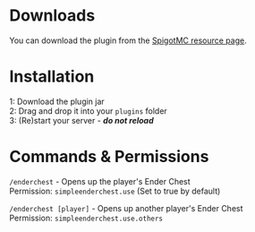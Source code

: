 # Downloads

You can download the plugin from the [SpigotMC resource page](https://www.spigotmc.org/resources/simpleenderchest.117299/).

# Installation

1: Download the plugin jar\
2: Drag and drop it into your ``plugins`` folder\
3: (Re)start your server - ***do not reload***

# Commands & Permissions

``/enderchest`` - Opens up the player's Ender Chest\
Permission: ``simpleenderchest.use`` (Set to true by default)

``/enderchest [player]`` - Opens up another player's Ender Chest\
Permission: ``simpleenderchest.use.others``
